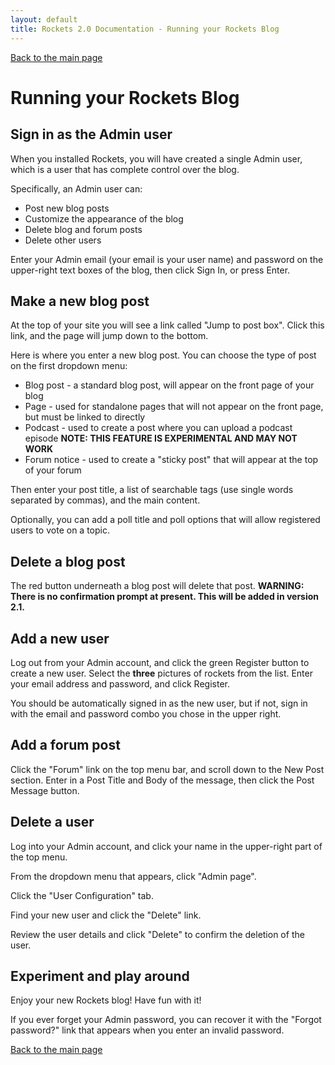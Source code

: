 ```yaml
---
layout: default
title: Rockets 2.0 Documentation - Running your Rockets Blog
---
```


[Back to the main page](index.md)

# Running your Rockets Blog

## Sign in as the Admin user

When you installed Rockets, you will have created a single Admin user, which is a user that has complete control over the blog.

Specifically, an Admin user can:

* Post new blog posts
* Customize the appearance of the blog
* Delete blog and forum posts
* Delete other users

Enter your Admin email (your email is your user name) and password on the upper-right text boxes of the blog, then click Sign In, or press Enter.

## Make a new blog post

At the top of your site you will see a link called "Jump to post box". Click this link, and the page will jump down to the bottom.

Here is where you enter a new blog post. You can choose the type of post on the first dropdown menu:

* Blog post - a standard blog post, will appear on the front page of your blog
* Page - used for standalone pages that will not appear on the front page, but must be linked to directly
* Podcast - used to create a post where you can upload a podcast episode **NOTE: THIS FEATURE IS EXPERIMENTAL AND MAY NOT WORK**
* Forum notice - used to create a "sticky post" that will appear at the top of your forum

Then enter your post title, a list of searchable tags (use single words separated by commas), and the main content.

Optionally, you can add a poll title and poll options that will allow registered users to vote on a topic.

## Delete a blog post

The red button underneath a blog post will delete that post. **WARNING: There is no confirmation prompt at present. This will be added in version 2.1.**

## Add a new user

Log out from your Admin account, and click the green Register button to create a new user. Select the **three** pictures of rockets from the list. Enter your email address and password, and click Register.

You should be automatically signed in as the new user, but if not, sign in with the email and password combo you chose in the upper right.

## Add a forum post

Click the "Forum" link on the top menu bar, and scroll down to the New Post section.  Enter in a Post Title and Body of the message, then click the Post Message button.

## Delete a user

Log into your Admin account, and click your name in the upper-right part of the top menu.

From the dropdown menu that appears, click "Admin page".

Click the "User Configuration" tab.

Find your new user and click the "Delete" link.  

Review the user details and click "Delete" to confirm the deletion of the user.

## Experiment and play around

Enjoy your new Rockets blog! Have fun with it!

If you ever forget your Admin password, you can recover it with the "Forgot password?" link that appears when you enter an invalid password.

[Back to the main page](index.md)
